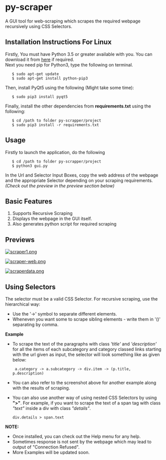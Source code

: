 # py-scraper

A GUI tool for web-scraping which scrapes the required webpage recursively using CSS Selectors.

## Installation Instructions For Linux

Firstly, You must have Python 3.5 or greater available with you. You can download it from [here](https://www.python.org/downloads/) if required.  
Next you need pip for Python3, type the following on terminal.  
```
   $ sudo apt-get update  
   $ sudo apt-get install python-pip3
```  
Then, install PyQt5 using the following (Might take some time):  
```
   $ sudo pip3 install pyqt5
```  
Finally, install the other dependencies from **requirements.txt** using the following:  
```
   $ cd /path to folder py-scrapper/project
   $ sudo pip3 install -r requirements.txt
```

## Usage
Firstly to launch the application, do the following  
```
   $ cd /path to folder py-scrapper/project
   $ python3 gui.py
```
In the Url and Selector Input Boxes, copy the web address of the webpage and the appropriate Selector
depending on your scraping requirements. *(Check out the preview in the preview section below)*

## Basic Features  
1. Supports Recursive Scraping
2. Displays the webpage in the GUI itself.
3. Also generates python script for required scraping

## Previews  

[![scraper1.png](https://s25.postimg.org/8vxwds5tb/scraper1.png)](https://postimg.org/image/kl1w1qwrv/)

[![scraper-web.png](https://s25.postimg.org/4pd1yg67j/scraper_web.png)](https://postimg.org/image/m2ncdb1ij/)

[![scraperdata.png](https://s25.postimg.org/87p1uu73j/scraperdata.png)](https://postimg.org/image/j7a96fxij/)

## Using Selectors
The selector must be a valid CSS Selector. For recursive scraping, use the hierarchical way:  

* Use the '->' symbol to separate different elements.
* Wheneven you want some to scrape sibling elements - write them in '()' separating by comma.

**Example**  

+ To scrape the text of the paragraphs with class *'title'* and *'description'* for all the items of each subcategory and category classed links starting with the url given as input, the selector will look something like as given below:

       a.category -> a.subcategory -> div.item -> (p.title, p.description)

+ You can also refer to the screenshot above for another example along with the results of scraping.  
+ You can also use another way of using nested CSS Selectors by using **">"**. For example, if you want to scrape the text of a span tag with class *"text"* inside a div with class *"details"*. 

      div.details > span.text


**NOTE:**  

+ Once installed, you can check out the Help menu for any help.  
+ Sometimes response is not sent by the webpage which may lead to output of "Connection Refused".
+ More Examples will be updated soon.
